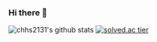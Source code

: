 ### Hi there 👋

<!--
**chhs2131/chhs2131** is a ✨ _special_ ✨ repository because its `README.md` (this file) appears on your GitHub profile.

Here are some ideas to get you started:

- 🔭 I’m currently working on ...
- 🌱 I’m currently learning ...
- 👯 I’m looking to collaborate on ...
- 🤔 I’m looking for help with ...
- 💬 Ask me about ...
- 📫 How to reach me: ...
- 😄 Pronouns: ...
- ⚡ Fun fact: ...
-->

![chhs2131's github stats](https://github-readme-stats.vercel.app/api?username=chhs2131&show_icons=true)
[![solved.ac tier](http://mazassumnida.wtf/api/generate_badge?boj=chhs2131)](https://solved.ac/chhs2131)


